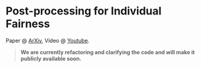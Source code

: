 # Post-processing for Individual Fairness 

Paper @ [ArXiv](https://arxiv.org/pdf/2110.13796.pdf),
Video @ [Youtube](https://www.youtube.com/watch?v=9PyKODDewPA).

> **We are currently refactoring and clarifying the code and will make it publicly available soon.**
